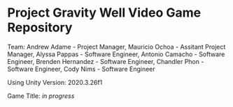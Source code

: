 # Project Gravity Well Video Game Repository

Team:
Andrew Adame - Project Manager, 
Mauricio Ochoa - Assitant Project Manager, 
Alyssa Pappas - Software Engineer, 
Antonio Camacho - Software Engineer, 
Brenden Hernandez - Software Engineer, 
Chandler Phon - Software Engineer, 
Cody Nims - Software Engineer

Using Unity Version: 2020.3.26f1

Game Title: *in progress*
